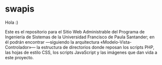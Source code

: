 # swapis
Hola :)

Este es el repositorio para el Sitio Web Administrable del Programa de Ingeniería de Sistemas de la Universidad Francisco de Paula Santander; en él podrán encontrar —siguiendo la arquitectura «Modelo-Vista-Controlador»— la estructura de directorios donde reposan los scripts PHP, las hojas de estilo CSS, los scripts JavaScript y las imágenes que dan vida a este proyecto.
